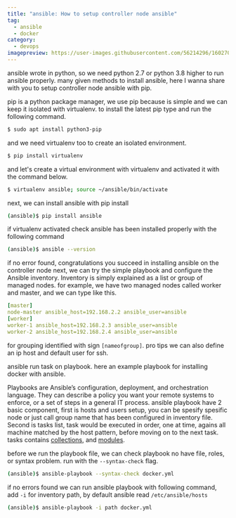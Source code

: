 ```yaml
---
title: "ansible: How to setup controller node ansible"
tag:
  - ansible
  - docker
category:
  - devops
imagepreview: https://user-images.githubusercontent.com/56214296/160270283-2c3d3c53-21f3-42ed-8d6f-fed3a2a850d6.png
---
```


ansible wrote in python, so we need python 2.7 or python 3.8 higher to run ansible 
properly. many given methods to install ansible, here I wanna share with you to 
setup controller node ansible with pip. 

pip is a python package manager, we use pip because is simple and we can keep it 
isolated with virtualenv. to install the latest pip type and run the following 
command.

```bash
$ sudo apt install python3-pip
```

and we need virtualenv too to create an isolated environment. 

```bash
$ pip install virtualenv
```

and let's create a virtual environment with virtualenv and activated it with the 
command below.

```bash
$ virtualenv ansible; source ~/ansible/bin/activate
```

next, we can install ansible with pip install

```bash
(ansible)$ pip install ansible
```

if virtualenv activated check ansible has been installed properly with the 
following command

```bash
(ansible)$ ansible --version
```

if no error found, congratulations you succeed in installing ansible on the 
controller node next, we can try the simple playbook and configure the Ansible 
inventory. Inventory is simply explained as a list or group of managed nodes. 
for example, we have two managed nodes called worker and master, and we can type 
like this.

```yaml
[master]
node-master ansible_host=192.168.2.2 ansible_user=ansible
[worker]
worker-1 ansible_host=192.168.2.3 ansible_user=ansible
worker-2 ansible_host=192.168.2.4 ansible_user=ansible
```

for grouping identified with sign `[nameofgroup]`. pro tips we can also define 
an ip host and default user for ssh. 

ansible run task on playbook. here an example playbook for installing docker with 
ansible. 

<script src="https://gist.github.com/Kyuubang/4fd98b59ab811562b9214b90575e29e5.js"></script>

Playbooks are Ansible’s configuration, deployment, and orchestration language. 
They can describe a policy you want your remote systems to enforce, or a set of 
steps in a general IT process. ansible playbook have 2 basic component, first is 
hosts and users setup, you can be spesify spesific node or just call group name 
that has been configured in inventory file. Second is tasks list, task would be 
executed in order, one at time, agains all machine matched by the host pattern, 
before moving on to the next task. tasks contains 
[collections](https://docs.ansible.com/ansible/latest/collections/index.html),
and [modules](https://docs.ansible.com/ansible/2.8/modules/list_of_all_modules.html).

before we run the playbook file, we can check playbook no have file, roles, or 
syntax problem. run with the `--syntax-check` flag.

```bash
(ansible)$ ansible-playbook --syntax-check docker.yml
```

if no errors found we can run ansible playbook with following command, add `-i`
for inventory path, by default ansible read `/etc/ansible/hosts`

```bash
(ansible)$ ansible-playbook -i path docker.yml
```

